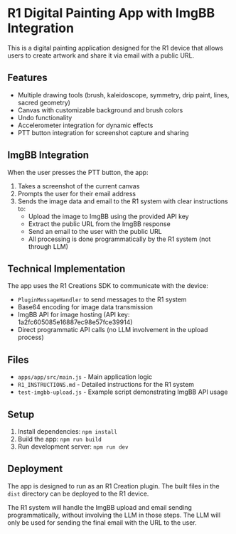 # R1 Digital Painting App with ImgBB Integration

This is a digital painting application designed for the R1 device that allows users to create artwork and share it via email with a public URL.

## Features

- Multiple drawing tools (brush, kaleidoscope, symmetry, drip paint, lines, sacred geometry)
- Canvas with customizable background and brush colors
- Undo functionality
- Accelerometer integration for dynamic effects
- PTT button integration for screenshot capture and sharing

## ImgBB Integration

When the user presses the PTT button, the app:

1. Takes a screenshot of the current canvas
2. Prompts the user for their email address
3. Sends the image data and email to the R1 system with clear instructions to:
   - Upload the image to ImgBB using the provided API key
   - Extract the public URL from the ImgBB response
   - Send an email to the user with the public URL
   - All processing is done programmatically by the R1 system (not through LLM)

## Technical Implementation

The app uses the R1 Creations SDK to communicate with the device:

- `PluginMessageHandler` to send messages to the R1 system
- Base64 encoding for image data transmission
- ImgBB API for image hosting (API key: 1a2fc605085e16887ec98e57fce39914)
- Direct programmatic API calls (no LLM involvement in the upload process)

## Files

- `apps/app/src/main.js` - Main application logic
- `R1_INSTRUCTIONS.md` - Detailed instructions for the R1 system
- `test-imgbb-upload.js` - Example script demonstrating ImgBB API usage

## Setup

1. Install dependencies: `npm install`
2. Build the app: `npm run build`
3. Run development server: `npm run dev`

## Deployment

The app is designed to run as an R1 Creation plugin. The built files in the `dist` directory can be deployed to the R1 device.

The R1 system will handle the ImgBB upload and email sending programmatically, without involving the LLM in those steps. The LLM will only be used for sending the final email with the URL to the user.